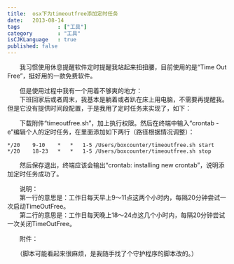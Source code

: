 ```yaml
---
title:  osx下为timeoutfree添加定时任务
date:   2013-08-14
tags            : ["工具"]
category        : "工具"
isCJKLanguage   : true
published: false
---
```


　　我习惯使用休息提醒软件定时提醒我站起来扭扭腰，目前使用的是“Time Out Free”，挺好用的一款免费软件。

　　但是使用过程中我有一个用着不够爽的地方：  
　　下班回家后或者周末，我基本是躺着或者趴在床上用电脑，不需要再提醒我。但是它没有提供时间段配置，于是我用了定时任务来实现了，如下：

　　下载附件“timeoutfree.sh”，加上执行权限。然后在终端中输入“crontab -e”编辑个人的定时任务，在里面添加如下两行（路径根据情况调整）：

    */20	9-10	*	*	1-5	/Users/boxcounter/timeoutfree.sh start
    */20	18-23	*	*	1-5	/Users/boxcounter/timeoutfree.sh stop
　　然后保存退出，终端应该会输出“crontab: installing new crontab”，说明添加定时任务成功了。

　　说明：  
　　第一行的意思是：工作日每天早上9～11点这两个小时内，每隔20分钟尝试一次启动TimeOutFree。  
　　第二行的意思是：工作日每天晚上18～24点这几个小时内，每隔20分钟尝试一次关闭TimeOutFree。

　　附件：

　　（脚本可能看起来很麻烦，是我随手找了个守护程序的脚本改的。）

